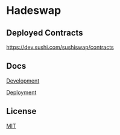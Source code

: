 # Hadeswap


## Deployed Contracts

https://dev.sushi.com/sushiswap/contracts

## Docs

[Development](docs/DEVELOPMENT.md)

[Deployment](docs/DEPLOYMENT.md)


## License

[MIT](LICENSE.txt)

